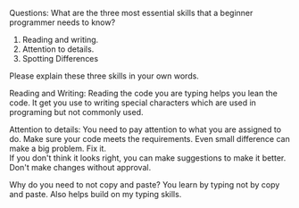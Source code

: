 Questions:
What are the three most essential skills that a beginner programmer needs to know?
  1. Reading and writing.
  2. Attention to details.
  3. Spotting Differences


Please explain these three skills in your own words.

Reading and Writing:
  Reading the code you are typing helps you lean the code.  It get you use to 
  writing special characters which are used in programing but not commonly used.

Attention to details:
  You need to pay attention to what you are assigned to do.  Make sure your code 
  meets the requirements.  Even small difference can make a big problem.  Fix it.  
  If you don't think it looks right, you can make suggestions to make it better.  
  Don't make changes without approval.   


Why do you need to not copy and paste?
  You learn by typing not by copy and paste.  Also helps build on my typing skills.
